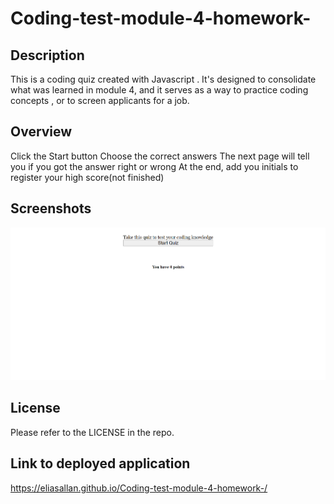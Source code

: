 # Coding-test-module-4-homework-

## Description

This is a coding quiz created with Javascript . It's designed to consolidate what was learned in module 4, and it serves as a way to practice coding concepts , or to screen applicants for a job. 

## Overview

Click the Start button
Choose the correct answers 
The next page will tell you if you got the answer right or wrong
At the end, add you initials to register your high score(not finished)


## Screenshots


![Screenshot of the application](assets/images/Appprv.png)


## License

Please refer to the LICENSE in the repo.

## Link to deployed application


https://eliasallan.github.io/Coding-test-module-4-homework-/